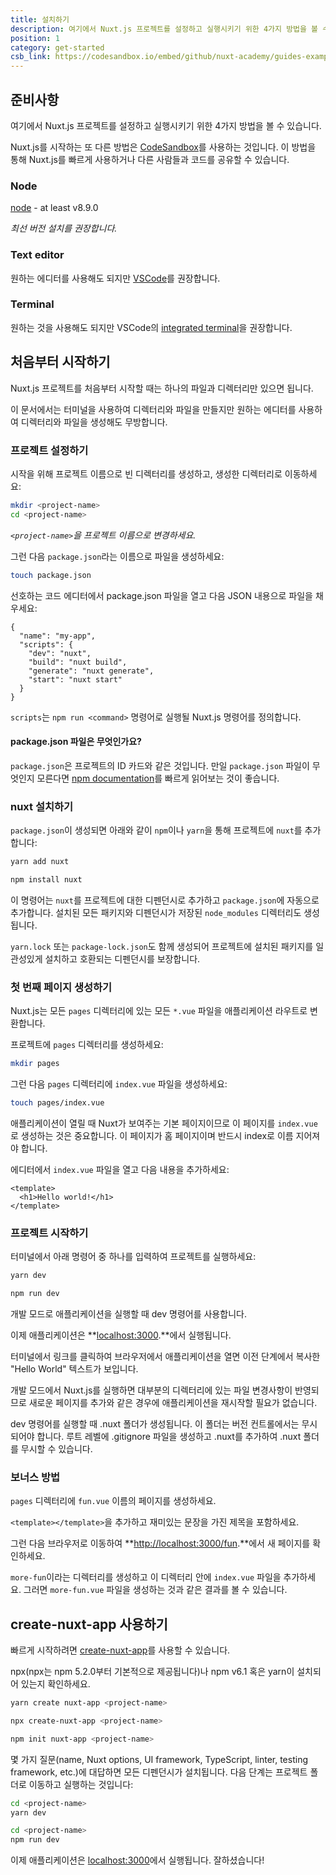 ```yaml
---
title: 설치하기
description: 여기에서 Nuxt.js 프로젝트를 설정하고 실행시키기 위한 4가지 방법을 볼 수 있습니다.
position: 1
category: get-started
csb_link: https://codesandbox.io/embed/github/nuxt-academy/guides-examples/tree/master/01_get_started/01_installation?fontsize=14&hidenavigation=1&theme=dark
---
```


## 준비사항

여기에서 Nuxt.js 프로젝트를 설정하고 실행시키기 위한 4가지 방법을 볼 수 있습니다.

<base-alert type="info">

Nuxt.js를 시작하는 또 다른 방법은 [CodeSandbox](https://template.nuxtjs.org)를 사용하는 것입니다. 이 방법을 통해 Nuxt.js를 빠르게 사용하거나 다른 사람들과 코드를 공유할 수 있습니다.

</base-alert>

### Node

[node](https://nodejs.org/en/download/) - at least v8.9.0

_최선 버전 설치를 권장합니다._

### Text editor

원하는 에디터를 사용해도 되지만 [VSCode](https://code.visualstudio.com/)를 권장합니다.

### Terminal

원하는 것을 사용해도 되지만 VSCode의 [integrated terminal](https://code.visualstudio.com/docs/editor/integrated-terminal)을 권장합니다.

## 처음부터 시작하기

Nuxt.js 프로젝트를 처음부터 시작할 때는 하나의 파일과 디렉터리만 있으면 됩니다.

이 문서에서는 터미널을 사용하여 디렉터리와 파일을 만들지만 원하는 에디터를 사용하여 디렉터리와 파일을 생성해도 무방합니다.

### 프로젝트 설정하기

시작을 위해 프로젝트 이름으로 빈 디렉터리를 생성하고, 생성한 디렉터리로 이동하세요:

```bash
mkdir <project-name>
cd <project-name>
```

_`<project-name>`을 프로젝트 이름으로 변경하세요._

그런 다음 `package.json`라는 이름으로 파일을 생성하세요:

```bash
touch package.json
```

선호하는 코드 에디터에서 package.json 파일을 열고 다음 JSON 내용으로 파일을 채우세요:

```json{}[package.json]
{
  "name": "my-app",
  "scripts": {
    "dev": "nuxt",
    "build": "nuxt build",
    "generate": "nuxt generate",
    "start": "nuxt start"
  }
}
```

`scripts`는 `npm run <command>` 명령어로 실행될 Nuxt.js 명령어를 정의합니다.

#### **package.json 파일은 무엇인가요?**

`package.json`은 프로젝트의 ID 카드와 같은 것입니다. 만일 `package.json` 파일이 무엇인지 모른다면 [npm documentation](https://docs.npmjs.com/creating-a-package-json-file)를 빠르게 읽어보는 것이 좋습니다.

### nuxt 설치하기

`package.json`이 생성되면 아래와 같이 `npm`이나 `yarn`을 통해 프로젝트에 `nuxt`를 추가합니다:

<code-group>
  <code-block label="Yarn" active>

```bash
yarn add nuxt
```

  </code-block>
  <code-block label="npm">

```bash
npm install nuxt
```

  </code-block>
</code-group>

이 명령어는 `nuxt`를 프로젝트에 대한 디펜던시로 추가하고 `package.json`에 자동으로 추가합니다. 설치된 모든 패키지와 디펜던시가 저장된 `node_modules` 디렉터리도 생성됩니다.

<base-alert type="info">

`yarn.lock` 또는 `package-lock.json`도 함께 생성되어 프로젝트에 설치된 패키지를 일관성있게 설치하고 호환되는 디펜던시를 보장합니다.

</base-alert>

### 첫 번째 페이지 생성하기

Nuxt.js는 모든 `pages` 디렉터리에 있는 모든 `*.vue` 파일을 애플리케이션 라우트로 변환합니다.

프로젝트에 `pages` 디렉터리를 생성하세요:

```bash
mkdir pages
```

그런 다음 `pages` 디렉터리에 `index.vue` 파일을 생성하세요:

```bash
touch pages/index.vue
```

애플리케이션이 열릴 때 Nuxt가 보여주는 기본 페이지이므로 이 페이지를 `index.vue`로 생성하는 것은 중요합니다. 이 페이지가 홈 페이지이며 반드시 index로 이름 지어져야 합니다.

에디터에서 `index.vue` 파일을 열고 다음 내용을 추가하세요:

```html{}[pages/index.vue]
<template>
  <h1>Hello world!</h1>
</template>
```

### 프로젝트 시작하기

터미널에서 아래 명령어 중 하나를 입력하여 프로젝트를 실행하세요:

<code-group>
  <code-block label="Yarn" active>

```bash
yarn dev
```

  </code-block>
  <code-block label="npm">

```bash
npm run dev
```

  </code-block>
</code-group>

<base-alert type="info">

개발 모드로 애플리케이션을 실행할 때 dev 명령어를 사용합니다.

</base-alert>

이제 애플리케이션은 **[localhost:3000](http://localhost:3000/).**에서 실행됩니다.

터미널에서 링크를 클릭하여 브라우저에서 애플리케이션을 열면 이전 단계에서 복사한 "Hello World" 텍스트가 보입니다.

<base-alert type="info">

개발 모드에서 Nuxt.js를 실행하면 대부분의 디렉터리에 있는 파일 변경사항이 반영되므로 새로운 페이지를 추가와 같은 경우에 애플리케이션을 재시작할 필요가 없습니다.

</base-alert>

<base-alert type="warning">

dev 명령어를 실행할 때 .nuxt 폴더가 생성됩니다. 이 폴더는 버전 컨트롤에서는 무시되어야 합니다. 루트 레벨에 .gitignore 파일을 생성하고 .nuxt를 추가하여 .nuxt 폴더를 무시할 수 있습니다.

</base-alert>

### 보너스 방법

`pages` 디렉터리에 `fun.vue` 이름의 페이지를 생성하세요.

`<template></template>`을 추가하고 재미있는 문장을 가진 제목을 포함하세요.

그런 다음 브라우저로 이동하여 **[http://localhost:3000/fun](http://localhost:3000/fun).**에서 새 페이지를 확인하세요.

<base-alert type="info">

`more-fun`이라는 디렉터리를 생성하고 이 디렉터리 안에 `index.vue` 파일을 추가하세요. 그러면 `more-fun.vue` 파일을 생성하는 것과 같은 결과를 볼 수 있습니다.

</base-alert>

<app-modal>
  <code-sandbox  :src="csb_link"></code-sandbox>
</app-modal>

## create-nuxt-app 사용하기

빠르게 시작하려면 [create-nuxt-app](https://github.com/nuxt/create-nuxt-app)를 사용할 수 있습니다.

npx(npx는 npm 5.2.0부터 기본적으로 제공됩니다)나 npm v6.1 혹은 yarn이 설치되어 있는지 확인하세요.

<code-group>
  <code-block label="Yarn" active>

```bash
yarn create nuxt-app <project-name>
```

  </code-block>
  <code-block label="npx">

```bash
npx create-nuxt-app <project-name>
```

  </code-block>
    <code-block label="npm">

```bash
npm init nuxt-app <project-name>
```

  </code-block>

</code-group>

몇 가지 질문(name, Nuxt options, UI framework, TypeScript, linter, testing framework, etc.)에 대답하면 모든 디펜던시가 설치됩니다. 다음 단계는 프로젝트 폴더로 이동하고 실행하는 것입니다:

<code-group>
  <code-block label="Yarn" active>

```bash
cd <project-name>
yarn dev
```

  </code-block>
  <code-block label="npm">

```bash
cd <project-name>
npm run dev
```

  </code-block>
</code-group>

이제 애플리케이션은 [localhost:3000](http://localhost:3000)에서 실행됩니다. 잘하셨습니다!
